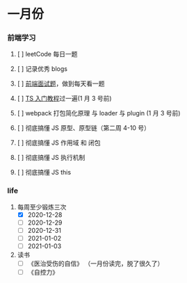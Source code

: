 <!--
 * @Author: your name
 * @Date: 2020-12-28 09:23:25
 * @LastEditTime: 2020-12-29 08:33:21
 * @LastEditors: your name
 * @Description: In User Settings Edit
 * @FilePath: \Github-Repositories\Notes\TODOLIST\README.md
-->
# 一月份

### 前端学习

1. [ ] leetCode 每日一题
2. [ ] 记录优秀 blogs
3. [ ] [前端面试题](https://segmentfault.com/a/1190000021966814)，做到每天看一题
4. [ ] [TS 入门教程](https://ts.xcatliu.com/)过一遍(1 月 3 号前)
5. [ ] webpack 打包简化原理 与 loader 与 plugin (1 月 3 号前)

6. [ ] 彻底搞懂 JS 原型、原型链（第二周 4-10 号）
7. [ ] 彻底搞懂 JS 作用域 和 闭包
8. [ ] 彻底搞懂 JS 执行机制
9. [ ] 彻底搞懂 JS this

### life

1. 每周至少锻炼三次
   - [x] 2020-12-28
   - [ ] 2020-12-29
   - [ ] 2020-12-31
   - [ ] 2021-01-02
   - [ ] 2021-01-03
2. 读书
   - [ ] 《医治受伤的自信》 （一月份读完，脱了很久了）
   - [ ] 《自控力》
